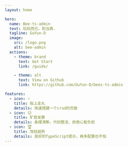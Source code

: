 ```yaml
---
layout: home

hero:
  name: Bee-ts-admin
  text: 玩玩而已，别当真.
  tagline: GuYun-D
  image:
    src: /logo.png
    alt: bee-admin
  actions:
    - theme: brand
      text: Get Start
      link: /guide/

    - theme: alt
      text: View on Github
      link: https://github.com/GuYun-D/bees-ts-admin

features:
  - icon: ⚡️
    title: 阪上走丸
    details: 快速搭建一个crud的页面
  - icon: 😑
    title: 旷若发蒙
    details: 条理清晰，代码整洁，拒绝心智负担
  - icon: ️🏆
    title: 驾轻就熟
    details: 良好的TypeScript提示，再多配置也不怕
---
```

